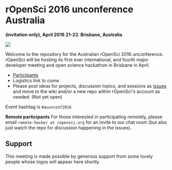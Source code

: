 # rOpenSci 2016 unconference Australia
__(invitation only), April 2016 21-22. Brisbane, Australia__

![](http://i.imgur.com/TTnpSYS.png)

Welcome to the repository for the Australian rOpenSci 2016 unconference.  rOpenSci will be hosting its first ever international, and fourth major developer meeting and open science hackathon in Brisbane in April.

* [Participants](http://auunconf.ropensci.org/#participants)  
* Logistics *link to come*  
* Please post ideas for projects, discussion topics, and sessions as [issues](https://github.com/ropensci/auunconf/issues/) and move to the wiki and/or a new repo within rOpenSci's account as needed. (Not yet open)

Event hashtag is `#auunconf2016`

__Remote participants__ 
For those interested in participating remotely, please email `remote-hacker at ropensci.org` for an invite to our chat room (but also just watch the repo for discussion happening in the issues).

## Support  
This meeting is made possible by generous support from some lovely people whose logos will appear here shortly.
